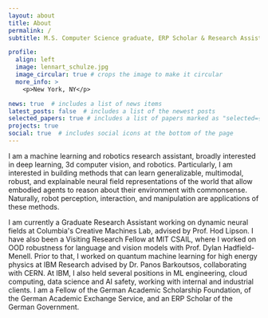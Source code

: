 ```yaml
---
layout: about
title: About
permalink: /
subtitle: M.S. Computer Science graduate, ERP Scholar & Research Assistant at <a href='https://cs.columbia.edu'>Columbia University</a>.

profile:
  align: left
  image: lennart_schulze.jpg
  image_circular: true # crops the image to make it circular
  more_info: >
    <p>New York, NY</p>

news: true  # includes a list of news items
latest_posts: false  # includes a list of the newest posts
selected_papers: true # includes a list of papers marked as "selected={true}"
projects: true
social: true  # includes social icons at the bottom of the page
---
```


I am a machine learning and robotics research assistant, broadly interested in deep learning, 3d computer vision, and robotics. Particularly, I am interested in building methods that can learn generalizable, multimodal, robust, and explainable neural field representations of the world that allow embodied agents to reason about their environment with commonsense. Naturally, robot perception, interaction, and manipulation are applications of these methods.

I am currently a Graduate Research Assistant working on dynamic neural fields at Columbia's Creative Machines Lab, advised by Prof. Hod Lipson. I have also been a Visiting Research Fellow at MIT CSAIL, where I worked on OOD robustness for language and vision models with Prof. Dylan Hadfield-Menell. Prior to that, I worked on quantum machine learning for high energy physics at IBM Research advised by Dr. Panos Barkoutsos, collaborating with CERN. At IBM, I also held several positions in ML engineering, cloud computing, data science and AI safety, working with internal and industrial clients. 
I am a Fellow of the German Academic Scholarship Foundation, of the German Academic Exchange Service, and an ERP Scholar of the German Government. 

<!--Write your biography here. Tell the world about yourself. Link to your favorite [subreddit](http://reddit.com). You can put a picture in, too. The code is already in, just name your picture `prof_pic.jpg` and put it in the `img/` folder.

// Put your address / P.O. box / other info right below your picture. You can also disable any of these elements by editing `profile` property of the YAML header of your `_pages/about.md`. Edit `_bibliography/papers.bib` and Jekyll will render your [publications page](/al-folio/publications/) automatically.

// Link to your social media connections, too. This theme is set up to use [Font Awesome icons](http://fortawesome.github.io/Font-Awesome/) and [Academicons](https://jpswalsh.github.io/academicons/), like the ones below. Add your Facebook, Twitter, LinkedIn, Google Scholar, or just disable all of them.-->
